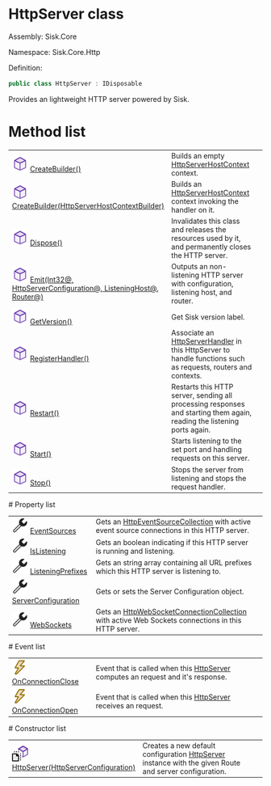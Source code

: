 <!--

Copyrights 2023 Sisk Framework - CypherPotato
Published under MIT license

!!! DO NOT EDIT THIS FILE !!!
This file was generated by a tool in the Sisk package. To edit the information in this documentation,
edit the XML documentation present in the Sisk source code.

-->

# HttpServer class
Assembly: Sisk.Core

Namespace: Sisk.Core.Http

Definition:

```cs
public class HttpServer : IDisposable
```

Provides an lightweight HTTP server powered by Sisk.

# Method list
<table>
    <tbody>
<tr>
    <td width="33%">
        <img class="icon" src="/assets/img/icons/method.svg">
        <a href="/read?q=/contents/spec/Sisk.Core.Http.HttpServer.CreateBuilder().md">
            CreateBuilder()
        </a>
    </td>
    <td>
        Builds an empty <a href="/read?q=/contents/spec/Sisk.Core.Http.Hosting.HttpServerHostContext.md">HttpServerHostContext</a> context.
    <td>
</tr>
<tr>
    <td width="33%">
        <img class="icon" src="/assets/img/icons/method.svg">
        <a href="/read?q=/contents/spec/Sisk.Core.Http.HttpServer.CreateBuilder(HttpServerHostContextBuilder).md">
            CreateBuilder(HttpServerHostContextBuilder)
        </a>
    </td>
    <td>
        Builds an <a href="/read?q=/contents/spec/Sisk.Core.Http.Hosting.HttpServerHostContext.md">HttpServerHostContext</a> context invoking the handler on it.
    <td>
</tr>
<tr>
    <td width="33%">
        <img class="icon" src="/assets/img/icons/method.svg">
        <a href="/read?q=/contents/spec/Sisk.Core.Http.HttpServer.Dispose().md">
            Dispose()
        </a>
    </td>
    <td>
        Invalidates this class and releases the resources used by it, and permanently closes the HTTP server.
    <td>
</tr>
<tr>
    <td width="33%">
        <img class="icon" src="/assets/img/icons/method.svg">
        <a href="/read?q=/contents/spec/Sisk.Core.Http.HttpServer.Emit(Int32@-HttpServerConfiguration@-ListeningHost@-Router@).md">
            Emit(Int32@, HttpServerConfiguration@, ListeningHost@, Router@)
        </a>
    </td>
    <td>
        Outputs an non-listening HTTP server with configuration, listening host, and router.
    <td>
</tr>
<tr>
    <td width="33%">
        <img class="icon" src="/assets/img/icons/method.svg">
        <a href="/read?q=/contents/spec/Sisk.Core.Http.HttpServer.GetVersion().md">
            GetVersion()
        </a>
    </td>
    <td>
        Get Sisk version label.
    <td>
</tr>
<tr>
    <td width="33%">
        <img class="icon" src="/assets/img/icons/method.svg">
        <a href="/read?q=/contents/spec/Sisk.Core.Http.HttpServer.RegisterHandler().md">
            RegisterHandler()
        </a>
    </td>
    <td>
        Associate an <a href="/read?q=/contents/spec/Sisk.Core.Http.Handlers.HttpServerHandler.md">HttpServerHandler</a> in this HttpServer to handle functions such as requests, routers and contexts.
    <td>
</tr>
<tr>
    <td width="33%">
        <img class="icon" src="/assets/img/icons/method.svg">
        <a href="/read?q=/contents/spec/Sisk.Core.Http.HttpServer.Restart().md">
            Restart()
        </a>
    </td>
    <td>
        Restarts this HTTP server, sending all processing responses and starting them again, reading the listening ports again.
    <td>
</tr>
<tr>
    <td width="33%">
        <img class="icon" src="/assets/img/icons/method.svg">
        <a href="/read?q=/contents/spec/Sisk.Core.Http.HttpServer.Start().md">
            Start()
        </a>
    </td>
    <td>
        Starts listening to the set port and handling requests on this server.
    <td>
</tr>
<tr>
    <td width="33%">
        <img class="icon" src="/assets/img/icons/method.svg">
        <a href="/read?q=/contents/spec/Sisk.Core.Http.HttpServer.Stop().md">
            Stop()
        </a>
    </td>
    <td>
        Stops the server from listening and stops the request handler.
    <td>
</tr>
    </tbody>
</table>
# Property list
<table>
    <tbody>
<tr>
    <td width="33%">
        <img class="icon" src="/assets/img/icons/property.svg">
        <a href="/read?q=/contents/spec/Sisk.Core.Http.HttpServer.EventSources.md">
            EventSources
        </a>
    </td>
    <td>
        Gets an <a href="/read?q=/contents/spec/Sisk.Core.Http.Streams.HttpEventSourceCollection.md">HttpEventSourceCollection</a> with active event source connections in this HTTP server.
    <td>
</tr>
<tr>
    <td width="33%">
        <img class="icon" src="/assets/img/icons/property.svg">
        <a href="/read?q=/contents/spec/Sisk.Core.Http.HttpServer.IsListening.md">
            IsListening
        </a>
    </td>
    <td>
        Gets an boolean indicating if this HTTP server is running and listening.
    <td>
</tr>
<tr>
    <td width="33%">
        <img class="icon" src="/assets/img/icons/property.svg">
        <a href="/read?q=/contents/spec/Sisk.Core.Http.HttpServer.ListeningPrefixes.md">
            ListeningPrefixes
        </a>
    </td>
    <td>
        Gets an string array containing all URL prefixes which this HTTP server is listening to.
    <td>
</tr>
<tr>
    <td width="33%">
        <img class="icon" src="/assets/img/icons/property.svg">
        <a href="/read?q=/contents/spec/Sisk.Core.Http.HttpServer.ServerConfiguration.md">
            ServerConfiguration
        </a>
    </td>
    <td>
        Gets or sets the Server Configuration object.
    <td>
</tr>
<tr>
    <td width="33%">
        <img class="icon" src="/assets/img/icons/property.svg">
        <a href="/read?q=/contents/spec/Sisk.Core.Http.HttpServer.WebSockets.md">
            WebSockets
        </a>
    </td>
    <td>
        Gets an <a href="/read?q=/contents/spec/Sisk.Core.Http.Streams.HttpWebSocketConnectionCollection.md">HttpWebSocketConnectionCollection</a> with active Web Sockets connections in this HTTP server.
    <td>
</tr>
    </tbody>
</table>
# Event list
<table>
    <tbody>
<tr>
    <td width="33%">
        <img class="icon" src="/assets/img/icons/event.svg">
        <a href="/read?q=/contents/spec/Sisk.Core.Http.HttpServer.OnConnectionClose.md">
            OnConnectionClose
        </a>
    </td>
    <td>
        Event that is called when this <a href="/read?q=/contents/spec/Sisk.Core.Http.HttpServer.md">HttpServer</a> computes an request and it's response.
    <td>
</tr>
<tr>
    <td width="33%">
        <img class="icon" src="/assets/img/icons/event.svg">
        <a href="/read?q=/contents/spec/Sisk.Core.Http.HttpServer.OnConnectionOpen.md">
            OnConnectionOpen
        </a>
    </td>
    <td>
        Event that is called when this <a href="/read?q=/contents/spec/Sisk.Core.Http.HttpServer.md">HttpServer</a> receives an request.
    <td>
</tr>
    </tbody>
</table>
# Constructor list
<table>
    <tbody>
<tr>
    <td width="33%">
        <img class="icon" src="/assets/img/icons/constructor.svg">
        <a href="/read?q=/contents/spec/Sisk.Core.Http.HttpServer.HttpServer(HttpServerConfiguration).md">
            HttpServer(HttpServerConfiguration)
        </a>
    </td>
    <td>
        Creates a new default configuration <a href="/read?q=/contents/spec/Sisk.Core.Http.HttpServer.md">HttpServer</a> instance with the given Route and server configuration.
    <td>
</tr>
    </tbody>
</table>
